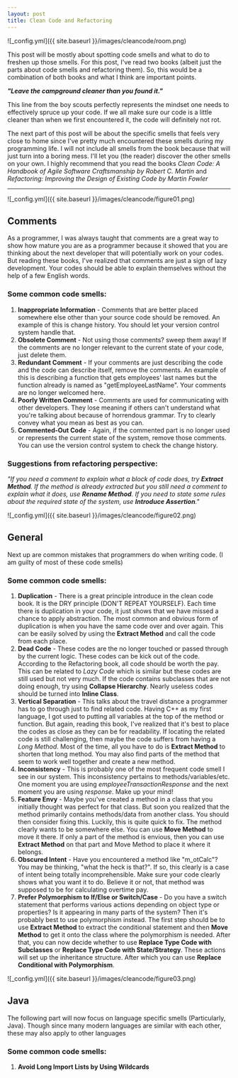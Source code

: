 ```yaml
---
layout: post
title: Clean Code and Refactoring
---
```


![_config.yml]({{ site.baseurl }}/images/cleancode/room.png)

This post will be mostly about spotting code smells and what to do to freshen up those smells. For this post, I've read two books (albeit just the parts about code smells and refactoring them). So, this would be a combination of both books and what I think are important points.

**_"Leave the campground cleaner than you found it."_**

This line from the boy scouts perfectly represents the mindset one needs to effectively spruce up your code. If we all make sure our code is a little cleaner than when we first encountered it, the code will definitely not rot.

The next part of this post will be about the specific smells that feels very close to home since I've pretty much encountered these smells during my programming life. I will not include all smells from the book because that will just turn into a boring mess. I'll let you (the reader) discover the other smells on your own. I highly recommend that you read the books *Clean Code: A Handbook of Agile Software Craftsmanship by Robert C. Martin* and *Refactoring: Improving the Design of Existing Code by Martin Fowler*

___


![_config.yml]({{ site.baseurl }}/images/cleancode/figure01.png)

## Comments

As a programmer, I was always taught that comments are a great way to show how mature you are as a programmer because it showed that you are thinking about the next developer that will potentially work on your codes. But reading these books, I've realized that comments are just a sign of lazy development. Your codes should be able to explain themselves without the help of a few English words.

### Some common code smells:

1. **Inappropriate Information** - Comments that are better placed somewhere else other than your source code should be removed. An example of this is change history. You should let your version control system handle that.
2. **Obsolete Comment** - Not using those comments? sweep them away! If the comments are no longer relevant to the current state of your code, just delete them.
3. **Redundant Comment** - If your comments are just describing the code and the code can describe itself, remove the comments. An example of this is describing a function that gets employees' last names but the function already is named as "getEmployeeLastName". Your comments are no longer welcomed here.
4. **Poorly Written Comment** - Comments are used for communicating with other developers. They lose meaning if others can't understand what you're talking about because of horrendous grammar. Try to clearly convey what you mean as best as you can.
5. **Commented-Out Code** - Again, if the commented part is no longer used or represents the current state of the system, remove those comments. You can use the version control system to check the change history.

### Suggestions from refactoring perspective:

*"If you need a comment to explain what a block of code does, try __Extract Method__. If the method is already extracted but you still need a comment to explain what it does, use __Rename Method__. If you need to state some rules about the required state of the system, use __Introduce Assertion__."*



![_config.yml]({{ site.baseurl }}/images/cleancode/figure02.png)

## General

Next up are common mistakes that programmers do when writing code. (I am guilty of most of these code smells)

### Some common code smells:

1. **Duplication** - There is a great principle introduce in the clean code book. It is the DRY principle (DON'T REPEAT YOURSELF). Each time there is duplication in your code, it just shows that we have missed a chance to apply abstraction. The most common and obvious form of duplication is when you have the same code over and over again. This can be easily solved by using the **Extract Method** and call the code from each place.
2. **Dead Code** - These codes are the no longer touched or passed through by the current logic. These codes can be kick out of the code. According to the Refactoring book, all code should be worth the pay. This can be related to *Lazy Code* which is similar but these codes are still used but not very much. If the code contains subclasses that are not doing enough, try using **Collapse Hierarchy**. Nearly useless codes should be turned into **Inline Class**.
3. **Vertical Separation** - This talks about the travel distance a programmer has to go through just to find related code. Having C++ as my first language, I got used to putting all variables at the top of the method or function. But again, reading this book, I've realized that it's best to place the codes as close as they can be for readability. If locating the related code is still challenging, then maybe the code suffers from having a *Long Method*. Most of the time, all you have to do is **Extract Method** to shorten that long method. You may also find parts of the method that seem to work well together and create a new method.
4. **Inconsistency** - This is probably one of the most frequent code smell I see in our system. This inconsistency pertains to methods/variables/etc. One moment you are using *employeeTransactionResponse* and the next moment you are using *response*. Make up your mind!
5. **Feature Envy** - Maybe you've created a method in a class that you initially thought was perfect for that class. But soon you realized that the method primarily contains methods/data from another class. You should then consider fixing this. Luckily, this is quite quick to fix. The method clearly wants to be somewhere else. You can use **Move Method** to move it there. If only a part of the method is envious, then you can use **Extract Method** on that part and Move Method to place it where it belongs.
6. **Obscured Intent** - Have you encountered a method like "m_otCalc"? You may be thinking, "what the heck is that?". If so, this clearly is a case of intent being totally incomprehensible. Make sure your code clearly shows what you want it to do. Believe it or not, that method was supposed to be for calculating overtime pay.
7. **Prefer Polymorphism to If/Else or Switch/Case** - Do you have a switch statement that performs various actions depending on object type or properties? Is it appearing in many parts of the system? Then it's probably best to use polymorphism instead. The first step should be to use **Extract Method** to extract the conditional statement and then **Move Method** to get it onto the class where the polymorphism is needed. After that, you can now decide whether to use **Replace Type Code with Subclasses** or **Replace Type Code with State/Strategy**. These actions will set up the inheritance structure. After which you can use **Replace Conditional with Polymorphism**.



![_config.yml]({{ site.baseurl }}/images/cleancode/figure03.png)

## Java

The following part will now focus on language specific smells (Particularly, Java). Though since many modern languages are similar with each other, these may also apply to other languages

### Some common code smells:

1. **Avoid Long Import Lists by Using Wildcards**
